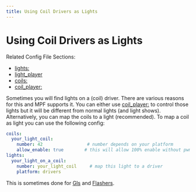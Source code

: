 ```yaml
---
title: Using Coil Drivers as Lights
---
```


# Using Coil Drivers as Lights


Related Config File Sections:

* [lights:](../../config/lights.md)
* [light_player](../../config/light_player.md)
* [coils:](../../config/coils.md)
* [coil_player:](../../config/coil_player.md)

Sometimes you will find lights on a (coil) driver. There are various
reasons for this and MPF supports it. You can either use
[coil_player:](../../config/coil_player.md) to control those
lights but it will be different from normal lights (and light shows).
Alternatively, you can map the coils to a light (recommended). To map a
coil as light you can use the following config:

``` yaml
coils:
  your_light_coil:
    number: 42                 # number depends on your platform
    allow_enable: true        # this will allow 100% enable without pwm
lights:
  your_light_on_a_coil:
    number: your_light_coil     # map this light to a driver
    platform: drivers
```

This is sometimes done for [GIs](gis.md) and [Flashers](flashers.md).

